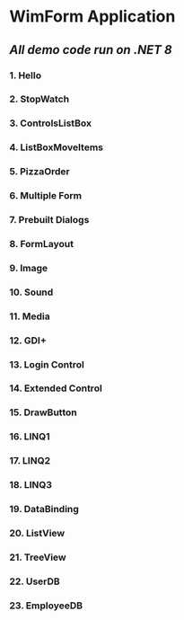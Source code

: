 # WimForm Application
## _All demo code run on .NET 8_
### 1. Hello
### 2. StopWatch
### 3. ControlsListBox
### 4. ListBoxMoveItems
### 5. PizzaOrder
### 6. Multiple Form
### 7. Prebuilt Dialogs
### 8. FormLayout
### 9. Image
### 10. Sound
### 11. Media
### 12. GDI+
### 13. Login Control
### 14. Extended Control
### 15. DrawButton
### 16. LINQ1
### 17. LINQ2
### 18. LINQ3
### 19. DataBinding
### 20. ListView
### 21. TreeView
### 22. UserDB
### 23. EmployeeDB